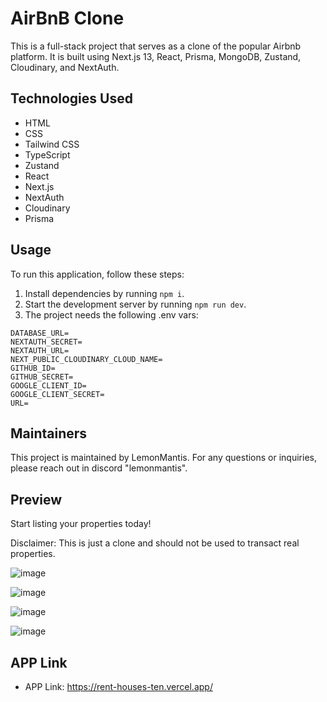 # AirBnB Clone

This is a full-stack project that serves as a clone of the popular Airbnb platform. It is built using Next.js 13, React, Prisma, MongoDB, Zustand, Cloudinary, and NextAuth.

## Technologies Used

- HTML
- CSS
- Tailwind CSS
- TypeScript
- Zustand
- React
- Next.js
- NextAuth
- Cloudinary
- Prisma

## Usage

To run this application, follow these steps:

1. Install dependencies by running `npm i`.
2. Start the development server by running `npm run dev`.
3. The project needs the following .env vars:
   
```dotenv
DATABASE_URL=
NEXTAUTH_SECRET=
NEXTAUTH_URL=
NEXT_PUBLIC_CLOUDINARY_CLOUD_NAME=
GITHUB_ID=
GITHUB_SECRET=
GOOGLE_CLIENT_ID=
GOOGLE_CLIENT_SECRET=
URL=
```

## Maintainers

This project is maintained by LemonMantis. For any questions or inquiries, please reach out in discord "lemonmantis".

Preview
------------

Start listing your properties today!


Disclaimer: This is just a clone and should not be used to transact real properties.

![image](https://github.com/LemonMantis5571/Airbnb-clone/assets/85099589/6422afdb-b8b0-4848-abae-e36b88c95c5f)

![image](https://github.com/LemonMantis5571/Airbnb-clone/assets/85099589/afdcd2d5-f34c-4276-b4e4-5714d762c64e)

![image](https://github.com/LemonMantis5571/Airbnb-clone/assets/85099589/e64f4128-10d8-4f4f-8e16-d8d70de4e97f)

![image](https://github.com/LemonMantis5571/Airbnb-clone/assets/85099589/35c10c66-b02a-4ea8-9641-cafadfc27262)



APP Link
-----------

 * APP Link: https://rent-houses-ten.vercel.app/



